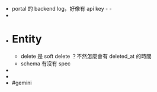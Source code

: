 - portal 的 backend log，好像有 api key - -
-
- # Entity
	- delete 是 soft delete ？不然怎麼會有 deleted_at 的時間
	- schema 有沒有 spec
-
-
- #gemini